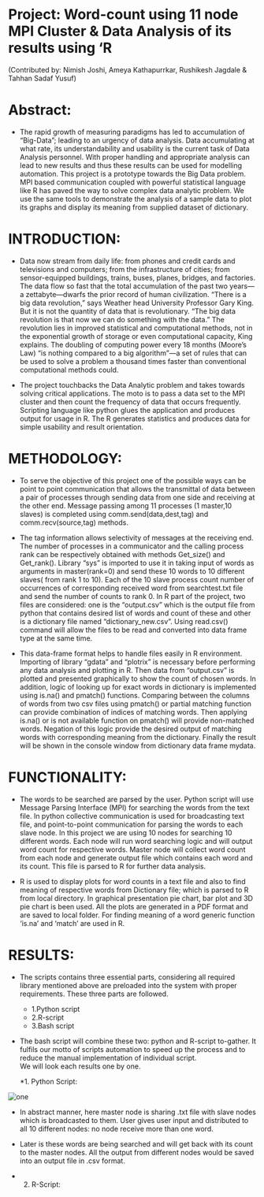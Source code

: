 # Project: Word-count using 11 node MPI Cluster & Data Analysis of its results using ‘R
(Contributed by: Nimish Joshi, Ameya Kathapurrkar, Rushikesh Jagdale & Tahhan Sadaf Yusuf)

# Abstract:

  * The rapid growth of measuring paradigms has led to accumulation of “Big-Data”; leading to an urgency of data analysis. Data accumulating at what rate, its understandability and usability is the current task of Data Analysis personnel. With proper handling and appropriate analysis can lead to new results and thus these results can be used for modelling automation. This project is a prototype towards the Big Data problem. MPI based communication coupled with powerful statistical language like R has paved the way to solve complex data analytic problem. We use the same tools to demonstrate the analysis of a sample data to plot its graphs and display its meaning from supplied dataset of dictionary.

# INTRODUCTION:

  * Data now stream from daily life: from phones and credit cards and televisions and computers; from the infrastructure of cities; from sensor-equipped buildings, trains, buses, planes, bridges, and factories. The data flow so fast that the total accumulation of the past two years—a zettabyte—dwarfs the prior record of human civilization. “There is a big data revolution,” says Weather head University Professor Gary King. But it is not the quantity of data that is revolutionary. “The big data revolution is that now we can do something with the data.” The revolution lies in improved statistical and computational methods, not in the exponential growth of storage or even computational capacity, King explains. The doubling of computing power every 18 months (Moore’s Law) “is nothing compared to a big algorithm”—a set of rules that can be used to solve a problem a thousand times faster than conventional computational methods could. 

  * The project touchbacks the Data Analytic problem and takes towards solving critical applications. The moto is to pass a data set to the MPI cluster and then count the frequency of data that occurs frequently. Scripting language like python glues the application and produces output for usage in R. The R generates statistics and produces data for simple usability and result orientation.

# METHODOLOGY:

  * To serve the objective of this project one of the possible ways can be point to point communication that allows the transmittal of data between a pair of processes through sending data from one side and receiving at the other end. Message passing among 11 processes (1 master,10 slaves) is completed using comm.send(data,dest,tag) and comm.recv(source,tag) methods.
  * The tag information allows selectivity of messages at the receiving end. The number of processes in a communicator and the calling process rank can be respectively obtained with methods Get_size() and Get_rank(). Library “sys” is imported to use it in taking input of words as arguments in master(rank=0) and send these 10 words to 10 different slaves( from rank 1 to 10).  Each of the 10 slave process count number of occurrences of corresponding received word from searchtest.txt file and send the number of counts to rank 0. In R part of the project, two files are considered: one is the “output.csv” which is the output file from python that contains desired list of words and count of these and other is a dictionary file named “dictionary_new.csv”. Using read.csv() command will allow the files to be read and converted into data frame type at the same time. 
  
  * This data-frame format helps to handle files easily in R environment. Importing of library “gdata” and “plotrix” is necessary before performing any data analysis and plotting in R. Then data from “output.csv” is plotted and presented graphically to show the count of chosen words. In addition, logic of looking up for exact words in dictionary is implemented using is.na() and pmatch() functions. Comparing between the columns of words from two csv files using pmatch() or partial matching function can provide combination of indices of matching words. Then applying is.na() or is not available function on pmatch() will provide non-matched words. Negation of this logic provide the desired output of matching words with corresponding meaning from the dictionary. Finally the result will be shown in the console window from dictionary data frame mydata.

# FUNCTIONALITY:

  * The words to be searched are parsed by the user. Python script will use Message Parsing Interface (MPI) for searching the words from the text file. In python collective communication is used for broadcasting text file, and point-to-point communication for parsing the words to each slave node. In this project we are using 10 nodes for searching 10 different words. Each node will run word searching logic and will output word count for respective words. Master node will collect word count from each node and generate output file which contains each word and its count. This file is parsed to R for further data analysis.
  
  * R is used to display plots for word counts in a text file and also to find meaning of respective words from Dictionary file; which is parsed to R from local directory. In graphical presentation pie chart, bar plot and 3D pie chart is been used. All the plots are generated in a PDF format and are saved to local folder. For finding meaning of a word generic function ‘is.na’ and ‘match’ are used in R.

# RESULTS:
   
   * The scripts contains three essential parts, considering all required library mentioned above are preloaded into the system with proper requirements. These three parts are followed.
     * 1.Python script
     * 2.R-script
     * 3.Bash script

* The bash script will combine these two: python and R-script to-gather. It fulfils our motto of scripts automation to speed up the process and to reduce the manual implementation of individual script.  
We will look each results one by one.
 
   *1.	Python Script:


![one](https://cloud.githubusercontent.com/assets/14539985/14420119/c634624a-ff8f-11e5-94a7-6abaa333e3d7.png)


* In abstract manner, here master node is sharing .txt file with slave nodes which is broadcasted to them. User gives user input and distributed to all 10 different nodes: no node receive more than one word.
* Later is these words are being searched and will get back with its count to the master nodes. All the output from different nodes would be saved into an output file in .csv format.

* 2. R-Script:


